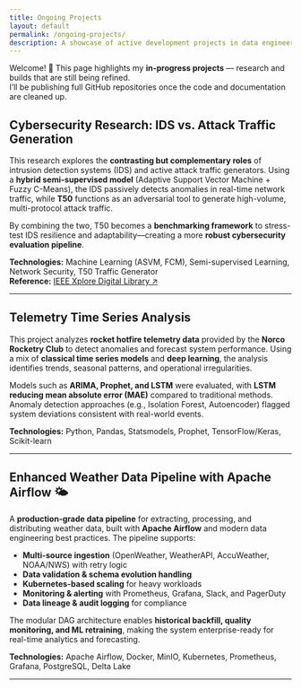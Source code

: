 ```yaml
---
title: Ongoing Projects
layout: default
permalink: /ongoing-projects/
description: A showcase of active development projects in data engineering, aerospace systems, and cybersecurity
---
```


Welcome! 👋 This page highlights my **in-progress projects** — research and builds that are still being refined.  
I’ll be publishing full GitHub repositories once the code and documentation are cleaned up.  

## Cybersecurity Research: IDS vs. Attack Traffic Generation

This research explores the **contrasting but complementary roles** of intrusion detection systems (IDS) and active attack traffic generators. Using a **hybrid semi-supervised model** (Adaptive Support Vector Machine + Fuzzy C-Means), the IDS passively detects anomalies in real-time network traffic, while **T50** functions as an adversarial tool to generate high-volume, multi-protocol attack traffic.  

By combining the two, T50 becomes a **benchmarking framework** to stress-test IDS resilience and adaptability—creating a more **robust cybersecurity evaluation pipeline**.  

**Technologies:** Machine Learning (ASVM, FCM), Semi-supervised Learning, Network Security, T50 Traffic Generator  
**Reference:** [IEEE Xplore Digital Library ↗](https://ieeexplore.ieee.org/document/8058397/citations#citations)

---

## Telemetry Time Series Analysis

This project analyzes **rocket hotfire telemetry data** provided by the **Norco Rocketry Club** to detect anomalies and forecast system performance. Using a mix of **classical time series models** and **deep learning**, the analysis identifies trends, seasonal patterns, and operational irregularities.  

Models such as **ARIMA, Prophet, and LSTM** were evaluated, with **LSTM reducing mean absolute error (MAE)** compared to traditional methods. Anomaly detection approaches (e.g., Isolation Forest, Autoencoder) flagged system deviations consistent with real-world events.  

**Technologies:** Python, Pandas, Statsmodels, Prophet, TensorFlow/Keras, Scikit-learn  

---

## Enhanced Weather Data Pipeline with Apache Airflow 🌤️

A **production-grade data pipeline** for extracting, processing, and distributing weather data, built with **Apache Airflow** and modern data engineering best practices. The pipeline supports:  

- **Multi-source ingestion** (OpenWeather, WeatherAPI, AccuWeather, NOAA/NWS) with retry logic  
- **Data validation & schema evolution handling**  
- **Kubernetes-based scaling** for heavy workloads  
- **Monitoring & alerting** with Prometheus, Grafana, Slack, and PagerDuty  
- **Data lineage & audit logging** for compliance  

The modular DAG architecture enables **historical backfill, quality monitoring, and ML retraining**, making the system enterprise-ready for real-time analytics and forecasting.  

**Technologies:** Apache Airflow, Docker, MinIO, Kubernetes, Prometheus, Grafana, PostgreSQL, Delta Lake  

---
